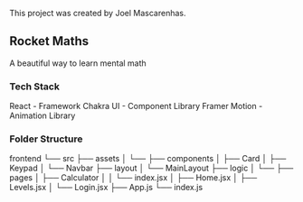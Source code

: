 This project was created by Joel Mascarenhas.

## Rocket Maths
A beautiful way to learn mental math

### Tech Stack
React - Framework
Chakra UI - Component Library
Framer Motion - Animation Library

### Folder Structure

frontend
└── src
    ├── assets
    │   └── <Project Images>
    ├── components
    │   ├── Card
    │   ├── Keypad
    │   └── Navbar
    ├── layout
    │   └── MainLayout
    ├── logic
    │   └── <Game logic>
    ├── pages
    │   ├── Calculator
    │   │   └── index.jsx
    │   ├── Home.jsx
    │   ├── Levels.jsx
    │   └── Login.jsx
    ├── App.js
    └── index.js
